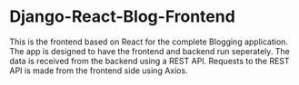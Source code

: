 # Django-React-Blog-Frontend

This is the frontend based on React for the complete Blogging application. 
The app is designed to have the frontend and backend run seperately.
The data is received from the backend using a REST API.
Requests to the REST API is made from the frontend side using Axios.
